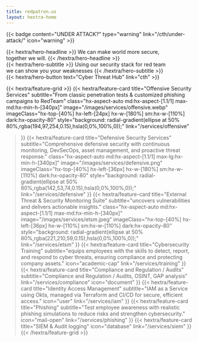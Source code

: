 ```yaml
---
title: redpatron.us
layout: hextra-home
---
```


{{< badge content="UNDER ATTACK?" type="warning" link="/cth/under-attack/" icon="warning" >}}

<div class="hx-mt-6 hx-mb-6">
{{< hextra/hero-headline >}}
  We can make world more secure,&nbsp;<br class="sm:hx-block hx-hidden" />together we will.
{{< /hextra/hero-headline >}}
</div>

<div class="hx-mb-12">
{{< hextra/hero-subtitle >}}
  Using our security stack for red team&nbsp;<br class="sm:hx-block hx-hidden" />we can show you your weaknesses 
{{< /hextra/hero-subtitle >}}
</div>

<div class="hx-mb-6">
{{< hextra/hero-button text="Cyber Threat Hub" link="cth" >}}
</div>

<div class="hx-mt-6"></div>

{{< hextra/feature-grid >}}
  {{< hextra/feature-card
    title="Offensive Security Services"
    subtitle="From classic penetration tests & customized phishing campaigns to RedTeam"
    class="hx-aspect-auto md:hx-aspect-[1.1/1] max-md:hx-min-h-[340px]"
    image="/images/services/offensive.webp"
    imageClass="hx-top-[40%] hx-left-[24px] hx-w-[180%] sm:hx-w-[110%] dark:hx-opacity-80"
    style="background: radial-gradient(ellipse at 50% 80%,rgba(194,97,254,0.15),hsla(0,0%,100%,0));"
    link="/services/offensive"
  >}}
  {{< hextra/feature-card
    title="Defensive Security Services"
    subtitle="Comprehensive defensive security with continuous monitoring, DevSecOps, asset management, and proactive threat response."
    class="hx-aspect-auto md:hx-aspect-[1.1/1] max-lg:hx-min-h-[340px]"
    image="/images/services/defensive.png"
    imageClass="hx-top-[40%] hx-left-[36px] hx-w-[180%] sm:hx-w-[110%] dark:hx-opacity-80"
    style="background: radial-gradient(ellipse at 50% 80%,rgba(142,53,74,0.15),hsla(0,0%,100%,0));"
    link="/services/defensive"
  >}}
  {{< hextra/feature-card
    title="External Threat & Security Monitoring Suite"
    subtitle="uncovers vulnerabilities and delivers actionable insights."
    class="hx-aspect-auto md:hx-aspect-[1.1/1] max-md:hx-min-h-[340px]"
    image="/images/services/etsm.jpeg"
    imageClass="hx-top-[40%] hx-left-[36px] hx-w-[110%] sm:hx-w-[110%] dark:hx-opacity-80"
    style="background: radial-gradient(ellipse at 50% 80%,rgba(221,210,59,0.15),hsla(0,0%,100%,0));"
    link="/services/etsm"
  >}}
  {{< hextra/feature-card
    title="Cybersecurity Training"
    subtitle="equips employees with the skills to detect, report, and respond to cyber threats, ensuring compliance and protecting company assets."
    icon="academic-cap"
    link="/services/training"
  >}}
  {{< hextra/feature-card
    title="Compliance and Regulation / Audits"
    subtitle="Compliance and Regulation / Audits, OSINT, GAP analysis"
    link="/services/compliance"
    icon="document"
  >}}
  {{< hextra/feature-card
    title="Identity Access Management"
    subtitle="IAM as a Service using Okta, managed via Terraform and CI/CD for secure, efficient access."
    icon="user"
    link="/services/iam"
  >}}
  {{< hextra/feature-card
    title="Phishing"
    subtitle="Test employee awareness with realistic phishing simulations to reduce risks and strengthen cybersecurity."
    icon="mail-open"
    link="/services/phishing"
  >}}
  {{< hextra/feature-card
    title="SIEM & Audit logging"
    icon="database"
    link="/services/siem"
  >}}
{{< /hextra/feature-grid >}}
